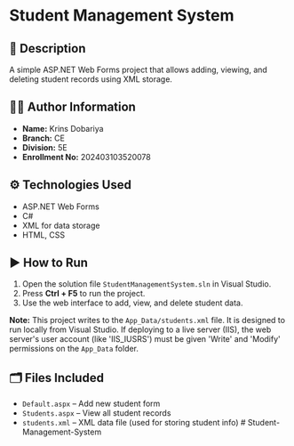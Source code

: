 # Student Management System

## 📄 Description
A simple ASP.NET Web Forms project that allows adding, viewing, and deleting student records using XML storage.

## 👨‍💻 Author Information
- **Name:** Krins Dobariya
- **Branch:** CE
- **Division:** 5E
- **Enrollment No:** 202403103520078

## ⚙️ Technologies Used
- ASP.NET Web Forms
- C#
- XML for data storage
- HTML, CSS

## ▶️ How to Run
1. Open the solution file `StudentManagementSystem.sln` in Visual Studio.
2. Press **Ctrl + F5** to run the project.
3. Use the web interface to add, view, and delete student data.

**Note:** This project writes to the `App_Data/students.xml` file. It is designed to run locally from Visual Studio. If deploying to a live server (IIS), the web server's user account (like 'IIS_IUSRS') must be given 'Write' and 'Modify' permissions on the `App_Data` folder.

## 🗂️ Files Included
- `Default.aspx` – Add new student form
- `Students.aspx` – View all student records
- `students.xml` – XML data file (used for storing student info)
#   S t u d e n t - M a n a g e m e n t - S y s t e m  
 